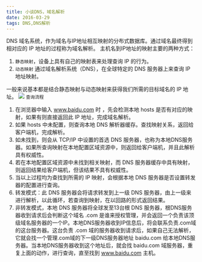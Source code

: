 ```yaml
---
title: 小谈DNS，域名解析
date: 2016-03-29
tags: DNS,DNS解析
---
```


DNS 域名系统，作为域名与IP地址相互映射的分布式数据库。通过域名最终得到相对应的 IP 地址的过程称为域名解析。 主机名到IP地址的映射主要的两种方式：

1.  `静态映射`，设备上具有自己的映射表来处理查询 IP 的行为。
2.  `动态映射` 通过域名解析系统（DNS），在全球特定的 DNS 服务器上来查询 IP 地址映射。

一般来说基本都是结合静态映射与动态映射来获得我们所需的目标域名的 IP 地址。 ![](http://image.freefe.cc/20161129114825.png) `查询流程`

1.  在浏览器中输入 www.baidu.com 时 ，先会检测本地 hosts 是否有对应的映射，如果有则直接返回此 IP 地址，完成域名解析。
2.  如果 hosts 中未配置，则查询本地 DNS 解析器缓存。查找映射关系，返回给客户端机，完成解析。
3.  如未找到，则会从 TCP/IP 中设置的首选 DNS 服务器，也称为本地DNS服务器。如果所查询映射在本地配置区域资源中，则返回给客户端机，并且此解析具有权威性。
4.  若在本地配置区域资源中未找到相关映射，而 DNS 服务器缓存中具有映射，则返回结果给客户端机，但该结果不具有权威性。
5.  当以上过程均为查找到所需的 IP 映射，会根据本地 DNS 服务器是否设置转发器的配置进行查询。
6.  转发模式：此 DNS 服务器会将请求转发到上一级 DNS 服务器，由上一级来进行解析，以此循环，若查询到映射，在以回路的形式返回结果。
7.  非转发模式，本地 DNS 服务器将全球发至13台根 DNS 服务器，根DNS服务器收到请求后会判断这个域名 .com 是谁来授权管理，并会返回一个负责该顶级域名服务器的一个IP。本地DNS服务器收到IP信息后，将会联系负责.com域的这台服务器。这台负责 .com 域的服务器收到请求后，如果自己无法解析，它就会找一个管理.com域的下一级DNS服务器地址 baidu.com 给本地DNS服务器。当本地DNS服务器收到这个地址后，就会找 baidu.com 域服务器，重复上面的动作，进行查询，直至找到 www.baidu.com 主机。